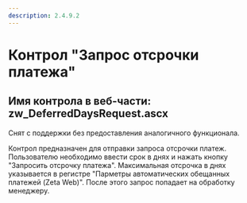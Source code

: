 ```yaml
---
description: 2.4.9.2
---
```


# Контрол "Запрос отсрочки  платежа"

## Имя контрола в веб-части: zw\_DeferredDaysRequest.ascx

Снят с поддержки без предоставления аналогичного функционала.

Контрол предназначен для отправки запроса отсрочки платеж. Пользователю необходимо ввести срок в днях и нажать кнопку "Запросить отсрочку платежа". Максимальная отсрочка в днях указывается в регистре "Парметры автоматических обещанных платежей \(Zeta Web\)". После этого запрос попадает на обработку менеджеру.

